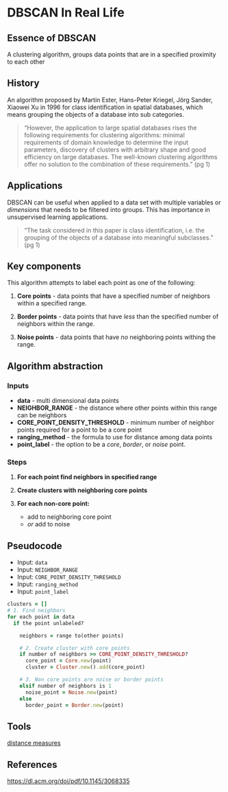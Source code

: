 # DBSCAN In Real Life

## Essence of DBSCAN
A clustering algorithm, groups data points that are in a specified proximity to each other

## History
An algorithm proposed by Martin Ester, Hans-Peter Kriegel, Jörg Sander, Xiaowei Xu in 1996 for class identification in spatial databases, which means grouping the objects of a database into sub categories.

>“However, the application to large spatial databases rises the following requirements for clustering algorithms: minimal requirements of domain knowledge to determine the input parameters, discovery of clusters with arbitrary shape and good efficiency on large databases. The well-known clustering algorithms offer no solution to the combination of these requirements.” (pg 1)

## Applications
DBSCAN can be useful when applied to a data set with multiple variables or *dimensions* that needs to be filtered into groups. This has importance in unsupervised learning applications.

> “The task considered in this paper is class identification, i.e. the grouping of the objects of a database into meaningful subclasses.” (pg 1)

## Key components
This algorithm attempts to label each point as one of the following:

1. **Core points** - data points that have a specified number of neighbors within a specified range.
   
2. **Border points** - data points that have *less* than the specified number of neighbors within the range.
   
3. **Noise points** - data points that have *no* neighboring points withing the range.
    
## Algorithm abstraction

### Inputs
- **data** - multi dimensional data points
- **NEIGHBOR_RANGE** - the distance where other points within this range can be neighbors
- **CORE_POINT_DENSITY_THRESHOLD** - minimum number of neighbor points required for a point to be a core point
- **ranging_method** - the formula to use for distance among data points
- **point_label** - the option to be a *core*, *border*, or *noise* point. 

### Steps
1. **For each point find neighbors in specified range**
   
2. **Create clusters with neighboring core points**
   
3. **For each non-core point:**
   - add to neighboring core point
   - *or* add to noise

## Pseudocode
- Input: `data`
- Input: `NEIGHBOR_RANGE`
- Input: `CORE_POINT_DENSITY_THRESHOLD`
- Input: `ranging_method`
- Input: `point_label`
  
```ruby
clusters = []
# 1. Find neighbors
for each point in data
  if the point unlabeled?

    neighbors = range to(other points)

    # 2. Create cluster with core points
    if number of neighbors >= CORE_POINT_DENSITY_THRESHOLD?
      core_point = Core.new(point)
      cluster = Cluster.new().add(core_point)

    # 3. Non core points are noise or border points
    elsif number of neighbors is 1
      noise_point = Noise.new(point)
    else
      border_point = Border.new(point)
```

## Tools

[distance measures](https://github.com/reddavis/Distance-Measures)

## References

https://dl.acm.org/doi/pdf/10.1145/3068335
